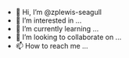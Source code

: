 - 👋 Hi, I’m @zplewis-seagull
- 👀 I’m interested in ...
- 🌱 I’m currently learning ...
- 💞️ I’m looking to collaborate on ...
- 📫 How to reach me ...

<!---
zplewis-seagull/zplewis-seagull is a ✨ special ✨ repository because its `README.md` (this file) appears on your GitHub profile.
You can click the Preview link to take a look at your changes.
--->
